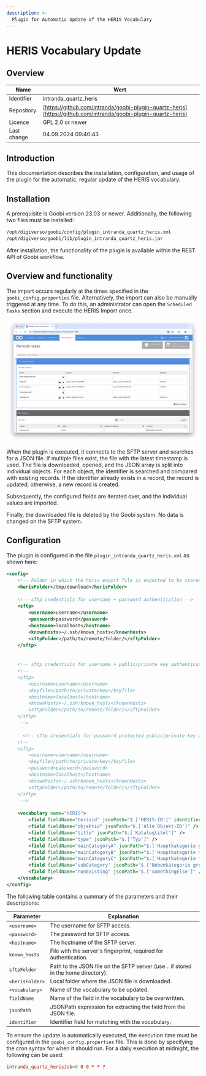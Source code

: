 ```yaml
---
description: >-
  Plugin for Automatic Update of the HERIS Vocabulary
---
```


# HERIS Vocabulary Update

## Overview

Name                     | Wert
-------------------------|-----------
Identifier               | intranda_quartz_heris
Repository               | [https://github.com/intranda/goobi-plugin-quartz-heris](https://github.com/intranda/goobi-plugin-quartz-heris)
Licence              | GPL 2.0 or newer 
Last change    | 04.09.2024 09:40:43


## Introduction
This documentation describes the installation, configuration, and usage of the plugin for the automatic, regular update of the HERIS vocabulary.

## Installation
A prerequisite is Goobi version 23.03 or newer. Additionally, the following two files must be installed:

```bash
/opt/digiverso/goobi/config/plugin_intranda_quartz_heris.xml
/opt/digiverso/goobi/lib/plugin_intranda_quartz_heris.jar
```

After installation, the functionality of the plugin is available within the REST API of Goobi workflow.

## Overview and functionality
The import occurs regularly at the times specified in the `goobi_config.properties` file. Alternatively, the import can also be manually triggered at any time. To do this, an administrator can open the `Scheduled Tasks` section and execute the HERIS Import once.

![The Sceduled Tasks section](images/goobi-plugin-quartz-heris_screen1_en.png)

When the plugin is executed, it connects to the SFTP server and searches for a JSON file. If multiple files exist, the file with the latest timestamp is used. The file is downloaded, opened, and the JSON array is split into individual objects. For each object, the identifier is searched and compared with existing records. If the identifier already exists in a record, the record is updated; otherwise, a new record is created.

Subsequently, the configured fields are iterated over, and the individual values are imported.

Finally, the downloaded file is deleted by the Goobi system. No data is changed on the SFTP system.

## Configuration
The plugin is configured in the file `plugin_intranda_quartz_heris.xml` as shown here:

```xml
<config>
    <!-- Folder in which the heris export file is expected to be stored -->
    <herisFolder>/tmp/download</herisFolder>

    <!-- sftp credentials for username + password authentication -->
    <sftp>
        <username>username</username>
        <password>password</password>
        <hostname>localhost</hostname>
        <knownHosts>~/.ssh/known_hosts</knownHosts>
        <sftpFolder>/path/to/remote/folder/</sftpFolder>
    </sftp>
    
    
    <!-- sftp credentials for username + public/private key authentication -->
    <!-- 
    <sftp>
        <username>username</username>
        <keyfile>/path/to/private/key</keyfile>
        <hostname>localhost</hostname>
        <knownHosts>~/.ssh/known_hosts</knownHosts>
        <sftpFolder>/path/to/remote/folder/</sftpFolder>
    </sftp> 
     -->
     
      <!-- sftp credentials for password protected public/private key authentication -->
    <!-- 
    <sftp>
        <username>username</username>
        <keyfile>/path/to/private/key</keyfile>
        <password>password</password>
        <hostname>localhost</hostname>
        <knownHosts>~/.ssh/known_hosts</knownHosts>
        <sftpFolder>/path/to/remote/folder/</sftpFolder>
    </sftp> 
     -->   
     
    <vocabulary name="HERIS">
        <field fieldName="herisid" jsonPath="$.['HERIS-ID']" identifier="true" />
        <field fieldName="objektid" jsonPath="$.['Alte Objekt-ID']" />
        <field fieldName="title" jsonPath="$.['Katalogtitel']" />
        <field fieldName="type" jsonPath="$.['Typ']" />
        <field fieldName="mainCategoryA" jsonPath="$.['Hauptkategorie grob']" />
        <field fieldName="mainCategoryB" jsonPath="$.['Hauptkategorie mittel']" />
        <field fieldName="mainCategoryC" jsonPath="$.['Hauptkategorie fein']" />
        <field fieldName="subCategory" jsonPath="$.['Nebenkategorie grob']" />
        <field fieldName="nonExisting" jsonPath="$.['somethingElse']" />
    </vocabulary>
</config>

```

The following table contains a summary of the parameters and their descriptions:

Parameter               | Explanation
------------------------|------------------------------------
| `<username>`          | The username for SFTP access.                             |
| `<password>`          | The password for SFTP access.                             |
| `<hostname>`          | The hostname of the SFTP server.                          |
| `known_hosts`         | File with the server's fingerprint, required for authentication. |
| `sftpFolder`          | Path to the JSON file on the SFTP server (use `.` if stored in the home directory). |
| `<herisFolder>`       | Local folder where the JSON file is downloaded.           |
| `<vocabulary>`        | Name of the vocabulary to be updated.                     |
| `fieldName`           | Name of the field in the vocabulary to be overwritten.    |
| `jsonPath`            | JSONPath expression for extracting the field from the JSON file. |
| `identifier`          | Identifier field for matching with the vocabulary.        |

To ensure the update is automatically executed, the execution time must be configured in the `goobi_config.properties` file. This is done by specifying the cron syntax for when it should run. For a daily execution at midnight, the following can be used:


```toml
intranda_quartz_herisJob=0 0 0 * * ?
```